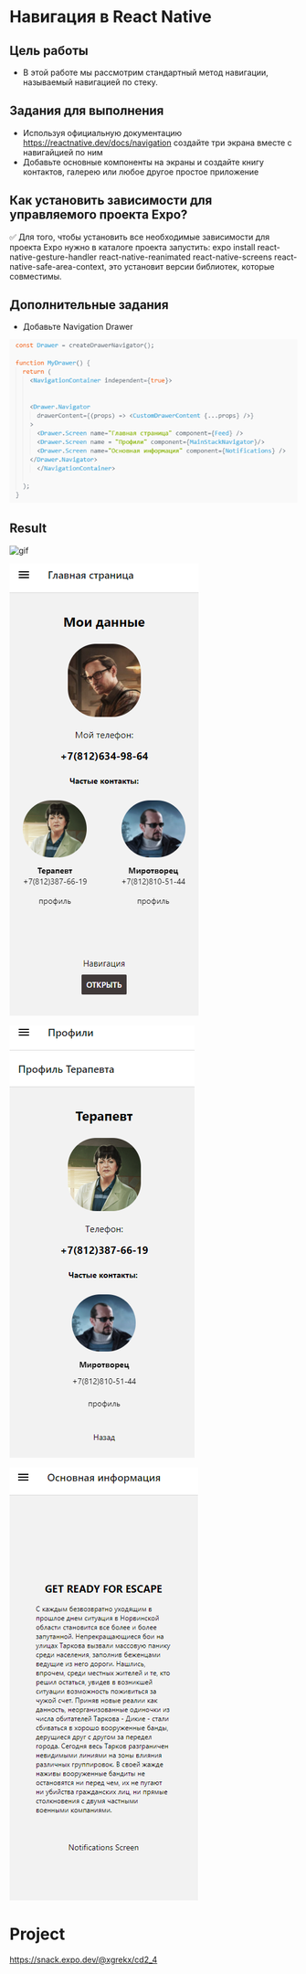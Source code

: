 # Навигация в React Native

## Цель работы

- В этой работе мы рассмотрим стандартный метод навигации, называемый навигацией по стеку. 

## Задания для выполнения

-	Используя официальную документацию https://reactnative.dev/docs/navigation создайте три экрана вместе с навигайцией по ним
-	Добавьте основные компоненты на экраны и создайте книгу контактов, галерею или любое другое простое приложение

## Как установить зависимости для управляемого проекта Expo?

:white_check_mark: Для того, чтобы установить все необходимые зависимости для проекта Expo нужно в каталоге проекта запустить: expo install react-native-gesture-handler react-native-reanimated react-native-screens react-native-safe-area-context, это установит версии библиотек, которые совместимы.

## Дополнительные задания

-	Добавьте Navigation Drawer

![image](code_ex.png)

## Result

![gif](example.gif)

![image](ex.png)

![image](ex_2.png)

![image](ex_3.png)

# Project

https://snack.expo.dev/@xgrekx/cd2_4
